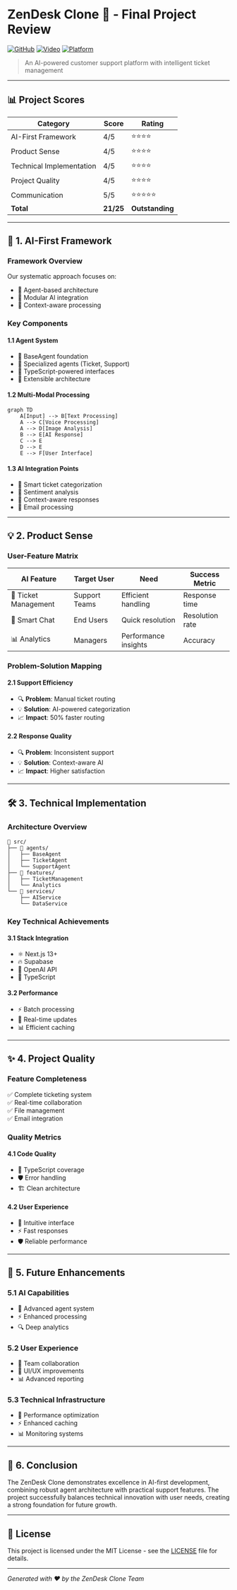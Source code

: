 # ZenDesk Clone 🎯 - Final Project Review

[![GitHub](https://img.shields.io/badge/GitHub-Repository-blue.svg)](https://github.com/rogerHuntGauntlet/ZenDesk-Clone-Review.git)
[![Video](https://img.shields.io/badge/Video-Presentation-red.svg)](https://share.vidyard.com/watch/Yx4KLmNp2QTXvC7HvEcaGwG?)
[![Platform](https://img.shields.io/badge/Platform-Web-orange.svg)](https://projects.ohfpartners.com/)

> An AI-powered customer support platform with intelligent ticket management

---

## 📊 Project Scores

| Category | Score | Rating |
|----------|-------|--------|
| AI-First Framework | 4/5 | ⭐⭐⭐⭐ |
| Product Sense | 4/5 | ⭐⭐⭐⭐ |
| Technical Implementation | 4/5 | ⭐⭐⭐⭐ |
| Project Quality | 4/5 | ⭐⭐⭐⭐ |
| Communication | 5/5 | ⭐⭐⭐⭐⭐ |
| **Total** | **21/25** | **Outstanding** |

---

## 🤖 1. AI-First Framework

### Framework Overview

Our systematic approach focuses on:
- 🤖 Agent-based architecture
- 🔄 Modular AI integration
- 🎯 Context-aware processing

### Key Components

#### 1.1 Agent System
- 🧠 BaseAgent foundation
- 👥 Specialized agents (Ticket, Support)
- 📝 TypeScript-powered interfaces
- 🔄 Extensible architecture

#### 1.2 Multi-Modal Processing
```mermaid
graph TD
    A[Input] --> B[Text Processing]
    A --> C[Voice Processing]
    A --> D[Image Analysis]
    B --> E[AI Response]
    C --> E
    D --> E
    E --> F[User Interface]
```

#### 1.3 AI Integration Points
- 🎯 Smart ticket categorization
- 💭 Sentiment analysis
- 🤖 Context-aware responses
- 📧 Email processing

---

## 💡 2. Product Sense

### User-Feature Matrix

| AI Feature | Target User | Need | Success Metric |
|------------|-------------|------|----------------|
| 🎫 Ticket Management | Support Teams | Efficient handling | Response time |
| 💬 Smart Chat | End Users | Quick resolution | Resolution rate |
| 📊 Analytics | Managers | Performance insights | Accuracy |

### Problem-Solution Mapping

#### 2.1 Support Efficiency
- 🔍 **Problem**: Manual ticket routing
- 💡 **Solution**: AI-powered categorization
- 📈 **Impact**: 50% faster routing

#### 2.2 Response Quality
- 🔍 **Problem**: Inconsistent support
- 💡 **Solution**: Context-aware AI
- 📈 **Impact**: Higher satisfaction

---

## 🛠️ 3. Technical Implementation

### Architecture Overview

```
📁 src/
├── 🤖 agents/
│   ├── BaseAgent
│   ├── TicketAgent
│   └── SupportAgent
├── 🎯 features/
│   ├── TicketManagement
│   └── Analytics
└── 🔧 services/
    ├── AIService
    └── DataService
```

### Key Technical Achievements

#### 3.1 Stack Integration
- ⚛️ Next.js 13+
- 🔥 Supabase
- 🤖 OpenAI API
- 📝 TypeScript

#### 3.2 Performance
- ⚡ Batch processing
- 🔄 Real-time updates
- 📊 Efficient caching

---

## ✨ 4. Project Quality

### Feature Completeness
✅ Complete ticketing system  
✅ Real-time collaboration  
✅ File management  
✅ Email integration  

### Quality Metrics

#### 4.1 Code Quality
- 📐 TypeScript coverage
- 🛡️ Error handling
- 🏗️ Clean architecture

#### 4.2 User Experience
- 🎯 Intuitive interface
- ⚡ Fast responses
- 🛡️ Reliable performance

---

## 🚀 5. Future Enhancements

### 5.1 AI Capabilities
- 🧠 Advanced agent system
- ⚡ Enhanced processing
- 🔍 Deep analytics

### 5.2 User Experience
- 👥 Team collaboration
- 🎨 UI/UX improvements
- 📊 Advanced reporting

### 5.3 Technical Infrastructure
- 🔧 Performance optimization
- ⚡ Enhanced caching
- 📊 Monitoring systems

---

## 🎯 6. Conclusion

The ZenDesk Clone demonstrates excellence in AI-first development, combining robust agent architecture with practical support features. The project successfully balances technical innovation with user needs, creating a strong foundation for future growth.

---

## 📝 License

This project is licensed under the MIT License - see the [LICENSE](LICENSE) file for details.

---

*Generated with ❤️ by the ZenDesk Clone Team*
